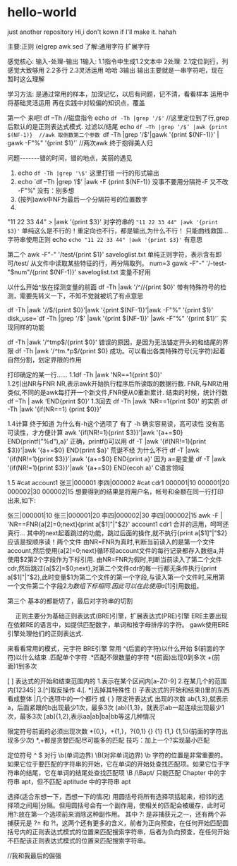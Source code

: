 # hello-world
just another repository
Hi,i don't kown if I'll make it.
hahah


主要:正则 (e)grep awk sed
了解:通用字符 扩展字符


感觉核心:
输入-处理-输出
1输入:
1.1指令中生成1.2文本中
2处理:
2.1定位到行，列感觉大致够用
2.2多行
2.3灵活运用 哈哈
3输出
输出主要就是一串字符吧，现在暂时这么理解

学习方法:
是通过常用的样本，加深记忆，以后有问题，记不清，看看样本
运用中将基础灵活运用
再在实践中对较偏的知识点，覆盖



第一个 来吧!
df –Th  //磁盘指令
echo `df -Th |grep '/$'`  //这里定位到了行,grep后默认的是正则表达式模式. 过滤以/结尾
echo `df –Th |grep ‘/$’ |awk {print $(NF-1)}  //awk 取倒数第二个参数
`df -Th |grep '/$'|gawk '{print $(NF-1)}' | gawk -F"%" '{print $1}'` //两次awk 终于抱得美人归

问题-------错的时间，错的地点，美丽的遇见
1.	echo `df -Th |grep '\$'`  这里打错  一行的形式输出
2.	echo `df –Th |grep ‘/$’ |awk -F {print $(NF-1)} 没事不要用分隔符-F  又不改
-F”%”   没有：别多想
3.	(按列)awk中NF为最后一个分隔符号的位置数字
4.  
"11 22 33 44" > |awk '{print $3}'  对字符串的
`"11 22 33 44" |awk '{print $3}'`
单纯这么是不行的！重定向也不行，都是输出,为什么不行！
只能曲线救国…字符串使用正则
echo `echo "11 22 33 44" |awk '{print $3}'`
有意思

第二个
awk -F"-" '/test/{print $1}' saveloglist.txt   单纯正则字符，表示含有即可/test/
从文件中读取某些特征的行，再分隔取列。
num=3
gawk -F"-" '/-test-"$num"/{print $(NF-1)}' saveloglist.txt
变量不好用

以什么开始^放在探测变量的前面
df -Th |awk '/^\//{print $0}'   带有特殊符号的检测，需要先转义一下，不知不觉就被坑了有点意思

df -Th |awk '/\/$/{print $0}'|awk '{print $(NF-1)}'|awk -F"%" '{print $1}'
disk_use=`df -Th |grep '/$' |awk '{print $(NF-1)}' |awk -F"%" '{print $1}'`  实现同样的功能

df -Th |awk '/^tmp$/{print $0}'    错误的原因，是因为无法锚定开头的和结尾的界限
df -Th |awk '/^tm.*p$/{print $0}     成功。可以看出各类特殊符号(元字符)起着自然分割，划定界限的作用

打印确定的某一行……
1.1df -Th |awk 'NR==1{print $0}'  
1.2引出NR与FNR
NR,表示awk开始执行程序后所读取的数据行数.
FNR,与NR功用类似,不同的是awk每打开一个新文件,FNR便从0重新累计.
结束的时候，统计行数
df –Th | awk ‘END{print $0}’
1.3回去
df -Th |awk 'NR==1{print $0}' 的实质 df -Th |awk '{if(NR==1) {print $0}}'

1.4计算  终于知道 为什么有-h这个选项了  有了
-h 确实容易读，高可读性  没有高可读性，才方便计算
awk '{if(NR!=1){print $3}}'|awk '{a+=$0} END{printf("%d"),a}' 正确，printf()可以用
df -T |awk '{if(NR!=1){print $3}}'|awk '{a+=$0} END{print $a}'   荒诞不经 为什么不行
df -T |awk '{if(NR!=1){print $3}}'|awk '{a+=$0} END{print a}'   因为 a=是变量
df -T |awk '{if(NR!=1){print $3}}'|awk '{a+=$0} END{ecoh a}'   C语言领域


1.5
#cat account1
张三|000001
李四|000002
#cat cdr1
000001|10
000001|20
000002|30
000002|15
想要得到的结果是将用户名，帐号和金额在同一行打印出来,如下:

张三|000001|10
张三|000001|20
李四|000002|30
李四|000002|15
awk -F \| 'NR==FNR{a[$2]=$0;next}{print a[$1]"|"$2}' account1 cdr1  合并的运用，呵呵还真行…
其中的next起着跳过的功能，跳过后面的操作,就不执行{print a[$1]"|"$2}
应该是按顺序读！两个文件
由NR=FNR为真时,判断当前读入的是第一个文件account,然后使用{a[$2]=$0;next}循环将account文件的每行记录都存入数组a,并使用$2第2个字段作为下标引用.
由NR=FNR为假时,判断当前读入了第二个文件cdr,然后跳过{a[$2]=$0;next},对第二个文件cdr的每一行都无条件执行{print a[$1]"|"$2},此时变量$1为第二个文件的第一个字段,与读入第一个文件时,采用第一个文件第二个字段$2为数组下标相同.因此可以在此使用a[$1]引用数组。

第三个 基本的都能切了，最后对字符串的切割


 
正则主要分为基础正则表达式(BRE)引擎，扩展表达式(PRE)引擎
ERE主要出现在依赖RE的语言中，如提供匹配数字，单词和按字母排序的字符。
gawk使用ERE引擎处理他们的正则表达式.

来看看常用的模式，元字符
BRE引擎
常用
^(后面的字符)以什么开始 $(前面的字符)以什么结束
.匹配单个字符   .*匹配不限数量的字符   *(前面)出现0到多次 +(前面)1到多次

[ ] 表达式的开始和结束范围内的 
1.表示在某个区间内[a-Z0-9] 
2.在某几个的范围内[12345]
3.[^]取反操作
4.[.   *]去掉其特殊性
() 子表达式的开始和结束()里的东西看成整体        |几个选项中的一个都行 或
{ } 限定符表达式 出现的次数
ab{1,3},就表示a，后面紧跟的b出现最少1次，最多3次
(ab){1,3}，就表示ab一起连续出现最少1次，最多3次
[ab]{1,2},表示aa|ab|ba|bb等这几种情况


限定符号前面的必须出现次数
*{0,}，+{1,}，?{0,1}
{}  {1} {1,} {1,5}(前面的字符出现多少次)
*,+都是贪婪匹配尽可能多的匹配  技巧：加上一个?实现最小匹配

定位符号
^ $ 对行
\b(单词边界)  \B(对非单词边界)
\b 字符的位置是非常重要的。如果它位于要匹配的字符串的开始，它在单词的开始处查找匹配项。如果它位于字符串的结尾，它在单词的结尾处查找匹配项
\B    /\Bapt/ 只能匹配 Chapter 中的字符串 apt，但不匹配 aptitude 中的字符串 apt

选择(适合东想一下，西想一下的情况)
用圆括号将所有选择项括起来，相邻的选择项之间用|分隔。但用圆括号会有一个副作用，使相关的匹配会被缓存，此时可用?:放在第一个选项前来消除这种副作用。
其中 ?: 是非捕获元之一，还有两个非捕获元是 ?= 和 ?!，这两个还有更多的含义，前者为正向预查，在任何开始匹配圆括号内的正则表达式模式的位置来匹配搜索字符串，后者为负向预查，在任何开始不匹配该正则表达式模式的位置来匹配搜索字符串。

//我和我最后的倔强
